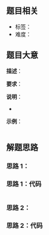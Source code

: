 ## 题目相关

- 标签：
- 难度：

## 题目大意

**描述**：

**要求**：

**说明**：

- 

**示例**：

```Python

```

## 解题思路

### 思路 1：



### 思路 1：代码

```Python

```

### 思路 2：



### 思路 2：代码

```Python

```